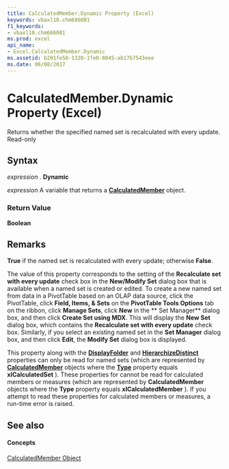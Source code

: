 ```yaml
---
title: CalculatedMember.Dynamic Property (Excel)
keywords: vbaxl10.chm686081
f1_keywords:
- vbaxl10.chm686081
ms.prod: excel
api_name:
- Excel.CalculatedMember.Dynamic
ms.assetid: b201fe58-1320-1fe0-8045-ab17b7543eee
ms.date: 06/08/2017
---
```



# CalculatedMember.Dynamic Property (Excel)

Returns whether the specified named set is recalculated with every update. Read-only


## Syntax

 _expression_ . **Dynamic**

 _expression_ A variable that returns a **[CalculatedMember](calculatedmember-object-excel.md)** object.


### Return Value

 **Boolean**


## Remarks

 **True** if the named set is recalculated with every update; otherwise **False**.

The value of this property corresponds to the setting of the  **Recalculate set with every update** check box in the **New/Modify Set** dialog box that is available when a named set is created or edited. To create a new named set from data in a PivotTable based on an OLAP data source, click the PivotTable, click **Field, Items, & Sets** on the **PivotTable Tools Options** tab on the ribbon, click **Manage Sets**, click  **New** in the ** Set Manager** dialog box, and then click **Create Set using MDX**. This will display the  **New Set** dialog box, which contains the **Recalculate set with every update** check box. Similarly, if you select an existing named set in the **Set Manager** dialog box, and then click **Edit**, the  **Modify Set** dialog box is displayed.



This property along with the  **[DisplayFolder](calculatedmember-displayfolder-property-excel.md)** and **[HierarchizeDistinct](calculatedmember-hierarchizedistinct-property-excel.md)** properties can only be read for named sets (which are represented by **[CalculatedMember](calculatedmember-object-excel.md)** objects where the **[Type](calculatedmember-type-property-excel.md)** property equals **xlCalculatedSet** ). These properties for cannot be read for calculated members or measures (which are represented by **CalculatedMember** objects where the **Type** property equals **xlCalculatedMember** ). If you attempt to read these properties for calculated members or measures, a run-time error is raised.


## See also


#### Concepts


[CalculatedMember Object](calculatedmember-object-excel.md)

